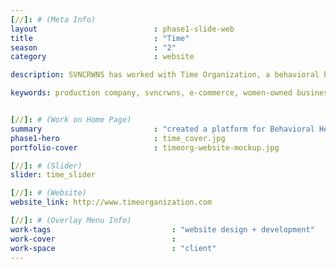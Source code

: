 ```yaml
---
[//]: # (Meta Info)
layout                          : phase1-slide-web
title 					        : "Time"
season				            : "2"
category 						: website

description: SVNCRWNS has worked with Time Organization, a behavioral health agency, to launch its platform sharing the services they offer in the mental health care space for youth and adults serving the state of Maryland.

keywords: production company, svncrwns, e-commerce, women-owned businesses, creative team, consulting, business operations, launch my brand, manage my brand, photography, videography, special projects


[//]: # (Work on Home Page)
summary                         : "created a platform for Behavioral Health organization, Time, to share their services within the healthcare space"
phase1-hero                     : time_cover.jpg
portfolio-cover 				: timeorg-website-mockup.jpg

[//]: # (Slider)
slider: time_slider

[//]: # (Website)
website_link: http://www.timeorganization.com

[//]: # (Overlay Menu Info)
work-tags 							: "website design + development"
work-cover							:
work-space 							: "client"
---
```

